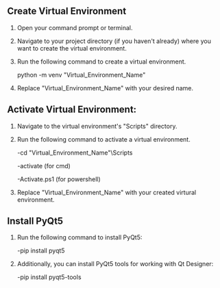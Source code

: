 ## Create Virtual Environment

1. Open your command prompt or terminal.

2. Navigate to your project directory (if you haven't already) where you want to create the virtual environment.

3. Run the following command to create a virtual environment. 

    python -m venv "Virtual_Environment_Name"

4. Replace "Virtual_Environment_Name" with your desired name.


## Activate Virtual Environment:

1. Navigate to the virtual environment's "Scripts" directory.

2. Run the following command to activate a virtual environment. 

    -cd "Virtual_Environment_Name"\Scripts

    -activate       (for cmd)

    -Activate.ps1   (for powershell)

3. Replace "Virtual_Environment_Name" with your created virtural environment.


## Install PyQt5

1. Run the following command to install PyQt5:
    
    -pip install pyqt5

2. Additionally, you can install PyQt5 tools for working with Qt Designer:

    -pip install pyqt5-tools
